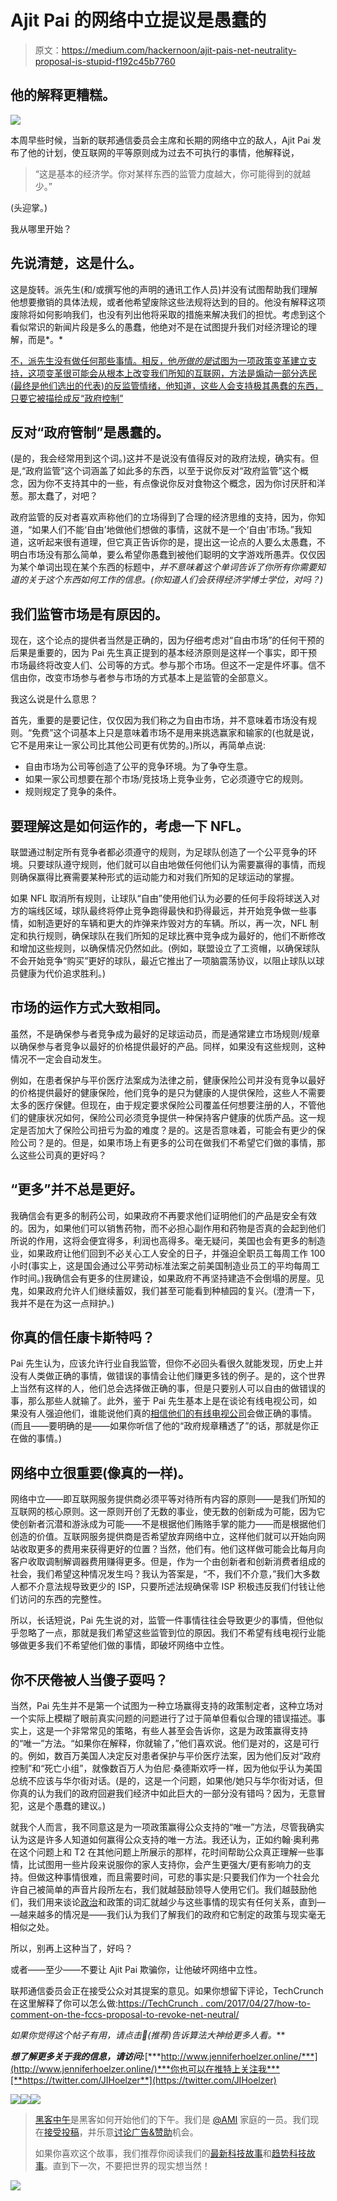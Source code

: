 # Ajit Pai 的网络中立提议是愚蠢的

> 原文：<https://medium.com/hackernoon/ajit-pais-net-neutrality-proposal-is-stupid-f192c45b7760>

## 他的解释更糟糕。

![](img/0a5e9ed151dacb0d710bad0bd81e7d47.png)

本周早些时候，当新的联邦通信委员会主席和长期的网络中立的敌人，Ajit Pai 发布了他的计划，使互联网的平等原则成为过去不可执行的事情，他解释说，

> “这是基本的经济学。你对某样东西的监管力度越大，你可能得到的就越少。”

(头迎掌。)

我从哪里开始？

## 先说清楚，这是什么。

这是旋转。派先生(和/或撰写他的声明的通讯工作人员)并没有试图帮助我们理解他想要撤销的具体法规，或者他希望废除这些法规将达到的目的。他没有解释这项废除将如何影响我们，也没有列出他将采取的措施来解决我们的担忧。考虑到这个看似常识的新闻片段是多么的愚蠢，他绝对不是在试图提升我们对经济理论的理解，而是*。*

[不，派先生没有做任何那些事情。相反，他*所做的是*试图为一项政策变革建立支持，这项变革很可能会从根本上改变我们所知的互联网，方法是煽动一部分选民(最终是他们选出的代表)的反监管情绪，他知道，这些人会支持极其愚蠢的东西，只要它被描绘成反“政府控制”](https://arstechnica.com/tech-policy/2017/04/net-neutrality-rules-took-away-your-internet-freedom-fcc-chair-claims/)

## **反对“政府管制”是愚蠢的**。

(是的，我会经常用到这个词。)这并不是说没有值得反对的政府法规，确实有。但是,“政府监管”这个词涵盖了如此多的东西，以至于说你反对“政府监管”这个概念，因为你不支持其中的一些，有点像说你反对食物这个概念，因为你讨厌肝和洋葱。那太蠢了，对吧？

政府监管的反对者喜欢声称他们的立场得到了合理的经济思维的支持，因为，你知道，“如果人们不能‘自由’地做他们想做的事情，这就不是一个‘自由’市场。”我知道，这听起来很有道理，但它真正告诉你的是，提出这一论点的人要么太愚蠢，不明白市场没有那么简单，要么希望你愚蠢到被他们聪明的文字游戏所愚弄。仅仅因为某个单词出现在某个东西的标题中，*并不意味着这个单词告诉了你所有你需要知道的关于这个东西如何工作的信息。(你知道人们会获得经济学博士学位，对吗？)*

## 我们监管市场是有原因的。

现在，这个论点的提供者当然是正确的，因为仔细考虑对“自由市场”的任何干预的后果是重要的，因为 Pai 先生真正提到的基本经济原则是这样一个事实，即干预市场最终将改变人们、公司等的方式。参与那个市场。但这不一定是件坏事。信不信由你，改变市场参与者参与市场的方式基本上是监管的全部意义。

我这么说是什么意思？

首先，重要的是要记住，仅仅因为我们称之为自由市场，并不意味着市场没有规则。“免费”这个词基本上只是意味着市场不是用来挑选赢家和输家的(也就是说，它不是用来让一家公司比其他公司更有优势的。)所以，再简单点说:

*   自由市场为公司等创造了公平的竞争环境。为了争夺生意。
*   如果一家公司想要在那个市场/竞技场上竞争业务，它必须遵守它的规则。
*   规则规定了竞争的条件。

## 要理解这是如何运作的，考虑一下 NFL。

联盟通过制定所有竞争者都必须遵守的规则，为足球队创造了一个公平竞争的环境。只要球队遵守规则，他们就可以自由地做任何他们认为需要赢得的事情，而规则确保赢得比赛需要某种形式的运动能力和对我们所知的足球运动的掌握。

如果 NFL 取消所有规则，让球队“自由”使用他们认为必要的任何手段将球送入对方的端线区域，球队最终将停止竞争跑得最快和扔得最远，并开始竞争做一些事情，如制造更好的车辆和更大的炸弹来炸毁对方的车辆。所以，再一次，NFL 制定和执行规则，确保球队在我们所知的足球比赛中竞争成为最好的，他们不断修改和增加这些规则，以确保情况仍然如此。(例如，联盟设立了工资帽，以确保球队不会开始竞争“购买”更好的球队，最近它推出了一项脑震荡协议，以阻止球队以球员健康为代价追求胜利。)

## 市场的运作方式大致相同。

虽然，不是确保参与者竞争成为最好的足球运动员，而是通常建立市场规则/规章以确保参与者竞争以最好的价格提供最好的产品。同样，如果没有这些规则，这种情况不一定会自动发生。

例如，在患者保护与平价医疗法案成为法律之前，健康保险公司并没有竞争以最好的价格提供最好的健康保险，他们竞争的是只为健康的人提供保险，这些人不需要太多的医疗保健。但现在，由于规定要求保险公司覆盖任何想要注册的人，不管他们的健康状况如何，保险公司必须竞争提供一种保持客户健康的优质产品。这一规定是否加大了保险公司扭亏为盈的难度？是的。这是否意味着，可能会有更少的保险公司？是的。但是，如果市场上有更多的公司在做我们不希望它们做的事情，那么这些公司真的更好吗？

## “更多”并不总是更好。

我确信会有更多的制药公司，如果政府不再要求他们证明他们的产品是安全有效的。因为，如果他们可以销售药物，而不必担心副作用和药物是否真的会起到他们所说的作用，这将会便宜得多，利润也高得多。毫无疑问，美国也会有更多的制造业，如果政府让他们回到不必关心工人安全的日子，并强迫全职员工每周工作 100 小时(事实上，这是国会通过公平劳动标准法案之前美国制造业员工的平均每周工作时间。)我确信会有更多的住房建设，如果政府不再坚持建造不会倒塌的房屋。见鬼，如果政府允许人们继续蓄奴，我们甚至可能看到种植园的复兴。(澄清一下，我并不是在为这一点辩护。)

## 你真的信任康卡斯特吗？

Pai 先生认为，应该允许行业自我监管，但你不必回头看很久就能发现，历史上并没有人类做正确的事情，做错误的事情会让他们赚更多钱的例子。是的，这个世界上当然有这样的人，他们总会选择做正确的事，但是只要别人可以自由的做错误的事，那么那些人就输了。此外，鉴于 Pai 先生基本上是在谈论有线电视公司，如果没有人强迫他们，谁能说他们真的[相信他们的有线电视公司](http://www.pcmag.com/news/350979/comcast-is-americas-most-hated-company)会做正确的事情。(而且——要明确的是——如果你听信了他的“政府规章糟透了”的话，那就是你正在做的事情。)

## 网络中立很重要(像真的一样)。

网络中立——即互联网服务提供商必须平等对待所有内容的原则——是我们所知的互联网的核心原则。这一原则开创了无数的事业，使无数的创新成为可能，因为它使创新者沉潜和游泳成为可能——不是根据他们贿赂手掌的能力——而是根据他们创造的价值。互联网服务提供商是否希望放弃网络中立，这样他们就可以开始向网站收取更多的费用来获得更好的位置？当然，他们有。他们这样做可能会比每月向客户收取调制解调器费用赚得更多。但是，作为一个由创新者和创新消费者组成的社会，我们希望这种情况发生吗？我认为答案是，“不，我们不介意，”我们大多数人都不介意法规导致更少的 ISP，只要所述法规确保零 ISP 积极违反我们付钱让他们访问的东西的完整性。

所以，长话短说，Pai 先生说的对，监管一件事情往往会导致更少的事情，但他似乎忽略了一点，那就是我们希望这些监管到位的原因。我们不希望有线电视行业能够做更多我们不希望他们做的事情，即破坏网络中立性。

## 你不厌倦被人当傻子耍吗？

当然，Pai 先生并不是第一个试图为一种立场赢得支持的政策制定者，这种立场对一个实际上模糊了眼前真实问题的问题进行了过于简单但看似合理的错误描述。事实上，这是一个非常常见的策略，有些人甚至会告诉你，这是为政策赢得支持的“唯一”方法。“如果你在解释，你就输了，”他们喜欢说。他们是对的，这是可行的。例如，数百万美国人决定反对患者保护与平价医疗法案，因为他们反对“政府控制”和“死亡小组”，就像数百万人为伯尼·桑德斯欢呼一样，因为他似乎认为美国总统不应该与华尔街对话。(是的，这是一个问题，如果他/她只与华尔街对话，但你真的认为我们的政府回避我们经济中如此巨大的一部分没有错吗？因为，无意冒犯，这是个愚蠢的建议。)

就我个人而言，我不同意这是为一项政策赢得公众支持的“唯一”方法，尽管我确实认为这是许多人知道如何赢得公众支持的唯一方法。我还认为，正如约翰·奥利弗在这个问题上和 T2 在其他问题上所展示的那样，花时间帮助公众真正理解一些事情，比试图用一些片段来说服你的家人支持你，会产生更强大/更有影响力的支持。但做这种事情很难，而且需要时间，可悲的事实是:只要我们作为一个社会允许自己被简单的声音片段所左右，我们就越鼓励领导人使用它们。我们越鼓励他们，我们用来谈论[政治](https://goo.gl/ejcfUk)和政策的词汇就越少与这些事情的现实有任何关系，直到— —越来越多的情况是——我们认为我们了解我们的政府和它制定的政策与现实毫无相似之处。

所以，别再上这种当了，好吗？

或者——至少——不要让 Ajit Pai 欺骗你，让他破坏网络中立性。

联邦通信委员会正在接受公众对其提案的意见。如果你想留下评论，TechCrunch 在这里解释了你可以怎么做:[https://TechCrunch . com/2017/04/27/how-to-comment-on-the-fccs-proposal-to-revoke-net-neutral/](https://techcrunch.com/2017/04/27/how-to-comment-on-the-fccs-proposal-to-revoke-net-neutrality/)

***如果你觉得这个帖子有用，请点击*💚*(推荐)告诉算法大神给更多人看。***

***想了解更多关于我的信息，请访问:***[***http://www.jenniferhoelzer.online/***](http://www.jenniferhoelzer.online/)***你也可以在推特上关注我***[**https://twitter.com/JIHoelzer**](https://twitter.com/JIHoelzer)

[![](img/50ef4044ecd4e250b5d50f368b775d38.png)](http://bit.ly/HackernoonFB)[![](img/979d9a46439d5aebbdcdca574e21dc81.png)](https://goo.gl/k7XYbx)[![](img/2930ba6bd2c12218fdbbf7e02c8746ff.png)](https://goo.gl/4ofytp)

> [黑客中午](http://bit.ly/Hackernoon)是黑客如何开始他们的下午。我们是 [@AMI](http://bit.ly/atAMIatAMI) 家庭的一员。我们现在[接受投稿](http://bit.ly/hackernoonsubmission)，并乐意[讨论广告&赞助](mailto:partners@amipublications.com)机会。
> 
> 如果你喜欢这个故事，我们推荐你阅读我们的[最新科技故事](http://bit.ly/hackernoonlatestt)和[趋势科技故事](https://hackernoon.com/trending)。直到下一次，不要把世界的现实想当然！

![](img/be0ca55ba73a573dce11effb2ee80d56.png)